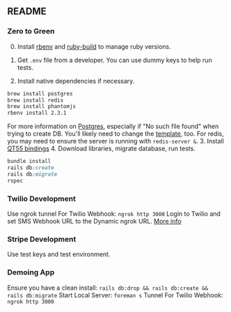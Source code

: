 ## README

### Zero to Green

0. Install [rbenv](https://github.com/rbenv/rbenv#homebrew-on-mac-os-x) and [ruby-build](https://github.com/rbenv/ruby-build#installing-with-homebrew-for-os-x-users) to manage ruby versions.

1. Get `.env` file from a developer. You can use dummy keys to help run tests.
2. Install native dependencies if necessary.
```bash
brew install postgres
brew install redis
brew install phantomjs
rbenv install 2.3.1
```
For more information on [Postgres](https://gorails.com/setup/osx/10.11-el-capitan), especially if "No such file found" when trying
to create DB. You'll likely need to change the [template](https://gist.github.com/amolkhanorkar/8706915), too. For redis, you may need to ensure the server is running with `redis-server &`.
3. Install [QT55 bindings](https://github.com/thoughtbot/capybara-webkit/wiki/Installing-Qt-and-compiling-capybara-webkit)
4. Download libraries, migrate database, run tests.
```ruby
bundle install
rails db:create
rails db:migrate
rspec
```

### Twilio Development

Use ngrok tunnel For Twilio Webhook:
`ngrok http 3000`
Login to Twilio and set SMS Webhook URL to the Dynamic ngrok URL. [More info](https://www.twilio.com/blog/2013/10/test-your-webhooks-locally-with-ngrok.html)

### Stripe Development

Use test keys and test environment.

### Demoing App

Ensure you have a clean install:
`rails db:drop && rails db:create && rails db:migrate`
Start Local Server:
`foreman s`
Tunnel For Twilio Webhook:
`ngrok http 3000`
